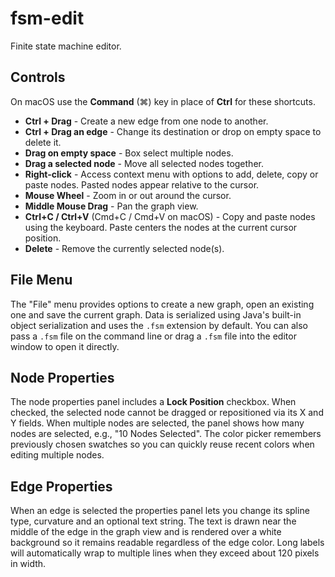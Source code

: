 # fsm-edit
Finite state machine editor.

## Controls

On macOS use the **Command** (⌘) key in place of **Ctrl** for these shortcuts.

* **Ctrl + Drag** - Create a new edge from one node to another.
* **Ctrl + Drag an edge** - Change its destination or drop on empty space to delete it.
* **Drag on empty space** - Box select multiple nodes.
* **Drag a selected node** - Move all selected nodes together.
* **Right-click** - Access context menu with options to add, delete,
  copy or paste nodes. Pasted nodes appear relative to the cursor.
* **Mouse Wheel** - Zoom in or out around the cursor.
* **Middle Mouse Drag** - Pan the graph view.
* **Ctrl+C / Ctrl+V** (Cmd+C / Cmd+V on macOS) - Copy and paste nodes using the keyboard. Paste
  centers the nodes at the current cursor position.
* **Delete** - Remove the currently selected node(s).

## File Menu

The "File" menu provides options to create a new graph, open an existing one and save the current graph. Data is serialized using Java's built-in object serialization and uses the `.fsm` extension by default. You can also pass a `.fsm` file on the command line or drag a `.fsm` file into the editor window to open it directly.

## Node Properties

The node properties panel includes a **Lock Position** checkbox. When checked,
the selected node cannot be dragged or repositioned via its X and Y fields.
When multiple nodes are selected, the panel shows how many nodes are selected, e.g., "10 Nodes Selected".
The color picker remembers previously chosen swatches so you can quickly reuse
recent colors when editing multiple nodes.

## Edge Properties

When an edge is selected the properties panel lets you change its spline type,
curvature and an optional text string. The text is drawn near the middle of the
edge in the graph view and is rendered over a white background so it remains
readable regardless of the edge color. Long labels will automatically wrap to
multiple lines when they exceed about 120 pixels in width.
